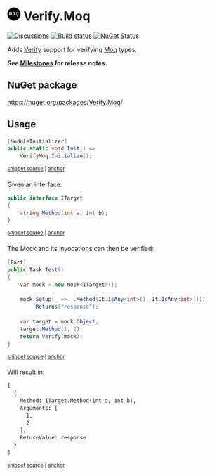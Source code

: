 # <img src="/src/icon.png" height="30px"> Verify.Moq

[![Discussions](https://img.shields.io/badge/Verify-Discussions-yellow?svg=true&label=)](https://github.com/orgs/VerifyTests/discussions)
[![Build status](https://ci.appveyor.com/api/projects/status/07apa0wm0lxulr5o?svg=true)](https://ci.appveyor.com/project/SimonCropp/Verify-Moq)
[![NuGet Status](https://img.shields.io/nuget/v/Verify.Moq.svg)](https://www.nuget.org/packages/Verify.Moq/)

Adds [Verify](https://github.com/VerifyTests/Verify) support for verifying [Moq](https://github.com/moq/moq4) types.

**See [Milestones](../../milestones?state=closed) for release notes.**


## NuGet package

https://nuget.org/packages/Verify.Moq/


## Usage

<!-- snippet: Enable -->
<a id='snippet-enable'></a>
```cs
[ModuleInitializer]
public static void Init() =>
    VerifyMoq.Initialize();
```
<sup><a href='/src/Tests/ModuleInitializer.cs#L3-L9' title='Snippet source file'>snippet source</a> | <a href='#snippet-enable' title='Start of snippet'>anchor</a></sup>
<!-- endSnippet -->

Given an interface:

<!-- snippet: ITarget.cs -->
<a id='snippet-ITarget.cs'></a>
```cs
public interface ITarget
{
    string Method(int a, int b);
}
```
<sup><a href='/src/Tests/ITarget.cs#L1-L4' title='Snippet source file'>snippet source</a> | <a href='#snippet-ITarget.cs' title='Start of snippet'>anchor</a></sup>
<!-- endSnippet -->

The Mock and its invocations can then be verified:

<!-- snippet: ReceivedCalls -->
<a id='snippet-receivedcalls'></a>
```cs
[Fact]
public Task Test()
{
    var mock = new Mock<ITarget>();

    mock.Setup(_ => _.Method(It.IsAny<int>(), It.IsAny<int>()))
        .Returns("response");

    var target = mock.Object;
    target.Method(1, 2);
    return Verify(mock);
}
```
<sup><a href='/src/Tests/Tests.cs#L6-L21' title='Snippet source file'>snippet source</a> | <a href='#snippet-receivedcalls' title='Start of snippet'>anchor</a></sup>
<!-- endSnippet -->

Will result in:

<!-- snippet: Tests.Test.verified.txt -->
<a id='snippet-Tests.Test.verified.txt'></a>
```txt
[
  {
    Method: ITarget.Method(int a, int b),
    Arguments: [
      1,
      2
    ],
    ReturnValue: response
  }
]
```
<sup><a href='/src/Tests/Tests.Test.verified.txt#L1-L10' title='Snippet source file'>snippet source</a> | <a href='#snippet-Tests.Test.verified.txt' title='Start of snippet'>anchor</a></sup>
<!-- endSnippet -->
